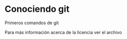# Conociendo git

Primeros comandos de git

Para más información acerca de la licencia ver el archivo 

